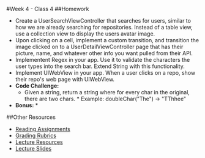 #Week 4 - Class 4
##Homework
* Create a UserSearchViewController that searches for users, similar to how we are already searching for repositories. Instead of a table view, use a collection view to display the users avatar image.
* Upon clicking on a cell, implement a custom transition, and transition the image clicked on to a UserDetailViewController page that has their picture, name, and whatever other info you want pulled from their API.
* Implementent Regex in your app. Use it to validate the characters the user types into the search bar. Extend String with this functionality.
* Implement UIWebView in your app. When a user clicks on a repo, show their repo's web page with UIWebView.
* **Code Challenge:** 
	* Given a string, return a string where for every char in the original, there are two chars. 
			* Example: doubleChar("The") → "TThhee"
* **Bonus:**
	* 

##Other Resources
* [Reading Assignments](../../Resources/ra-grading-standard/)
* [Grading Rubrics](../../Resources/)
* [Lecture Resources](lecture/)
* [Lecture Slides](https://www.icloud.com/keynote/000Vnupniof5kjIAAtdhKUTTw#Week4-Class4)